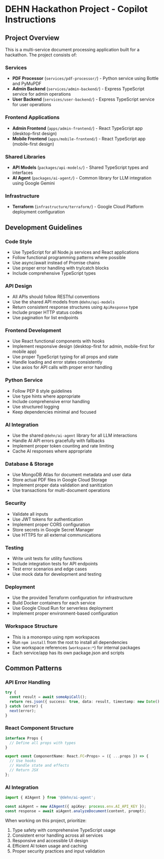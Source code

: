 <!-- Use this file to provide workspace-specific custom instructions to Copilot. For more details, visit https://code.visualstudio.com/docs/copilot/copilot-customization#_use-a-githubcopilotinstructionsmd-file -->

# DEHN Hackathon Project - Copilot Instructions

## Project Overview
This is a multi-service document processing application built for a hackathon. The project consists of:

### Services
- **PDF Processor** (`services/pdf-processor/`) - Python service using Bottle and PyMuPDF
- **Admin Backend** (`services/admin-backend/`) - Express TypeScript service for admin operations
- **User Backend** (`services/user-backend/`) - Express TypeScript service for user operations

### Frontend Applications
- **Admin Frontend** (`apps/admin-frontend/`) - React TypeScript app (desktop-first design)
- **Mobile Frontend** (`apps/mobile-frontend/`) - React TypeScript app (mobile-first design)

### Shared Libraries
- **API Models** (`packages/api-models/`) - Shared TypeScript types and interfaces
- **AI Agent** (`packages/ai-agent/`) - Common library for LLM integration using Google Gemini

### Infrastructure
- **Terraform** (`infrastructure/terraform/`) - Google Cloud Platform deployment configuration

## Development Guidelines

### Code Style
- Use TypeScript for all Node.js services and React applications
- Follow functional programming patterns where possible
- Use async/await instead of Promise chains
- Use proper error handling with try/catch blocks
- Include comprehensive TypeScript types

### API Design
- All APIs should follow RESTful conventions
- Use the shared API models from `@dehn/api-models`
- Return consistent response structures using `ApiResponse` type
- Include proper HTTP status codes
- Use pagination for list endpoints

### Frontend Development
- Use React functional components with hooks
- Implement responsive design (desktop-first for admin, mobile-first for mobile app)
- Use proper TypeScript typing for all props and state
- Handle loading and error states consistently
- Use axios for API calls with proper error handling

### Python Service
- Follow PEP 8 style guidelines
- Use type hints where appropriate
- Include comprehensive error handling
- Use structured logging
- Keep dependencies minimal and focused

### AI Integration
- Use the shared `@dehn/ai-agent` library for all LLM interactions
- Handle AI API errors gracefully with fallbacks
- Implement proper token counting and rate limiting
- Cache AI responses where appropriate

### Database & Storage
- Use MongoDB Atlas for document metadata and user data
- Store actual PDF files in Google Cloud Storage
- Implement proper data validation and sanitization
- Use transactions for multi-document operations

### Security
- Validate all inputs
- Use JWT tokens for authentication
- Implement proper CORS configuration
- Store secrets in Google Secret Manager
- Use HTTPS for all external communications

### Testing
- Write unit tests for utility functions
- Include integration tests for API endpoints
- Test error scenarios and edge cases
- Use mock data for development and testing

### Deployment
- Use the provided Terraform configuration for infrastructure
- Build Docker containers for each service
- Use Google Cloud Run for serverless deployment
- Implement proper environment-based configuration

### Workspace Structure
- This is a monorepo using npm workspaces
- Run `npm install` from the root to install all dependencies
- Use workspace references (`workspace:*`) for internal packages
- Each service/app has its own package.json and scripts

## Common Patterns

### API Error Handling
```typescript
try {
  const result = await someApiCall();
  return res.json({ success: true, data: result, timestamp: new Date() });
} catch (error) {
  next(error);
}
```

### React Component Structure
```typescript
interface Props {
  // Define all props with types
}

export const ComponentName: React.FC<Props> = ({ ...props }) => {
  // Use hooks
  // Handle state and effects
  // Return JSX
};
```

### AI Integration
```typescript
import { AIAgent } from '@dehn/ai-agent';

const aiAgent = new AIAgent({ apiKey: process.env.AI_API_KEY });
const response = await aiAgent.analyzeDocument(content, prompt);
```

When working on this project, prioritize:
1. Type safety with comprehensive TypeScript usage
2. Consistent error handling across all services
3. Responsive and accessible UI design
4. Efficient AI token usage and caching
5. Proper security practices and input validation
